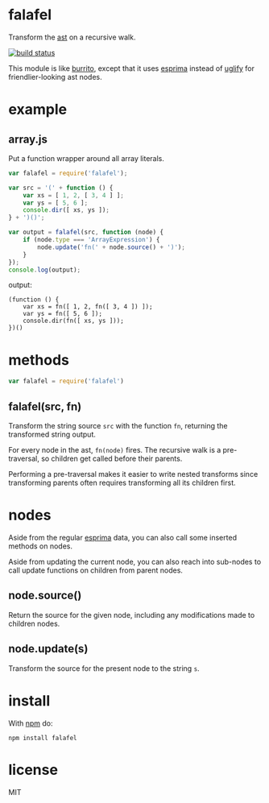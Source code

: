 falafel
=======

Transform the [ast](http://en.wikipedia.org/wiki/Abstract_syntax_tree) on a
recursive walk.

[![build status](https://secure.travis-ci.org/substack/node-falafel.png)](http://travis-ci.org/substack/node-falafel)

This module is like [burrito](https://github.com/substack/node-burrito),
except that it uses [esprima](http://esprima.org) instead of
[uglify](https://github.com/mishoo/UglifyJS)
for friendlier-looking ast nodes.

example
=======

array.js
--------

Put a function wrapper around all array literals.

``` js
var falafel = require('falafel');

var src = '(' + function () {
    var xs = [ 1, 2, [ 3, 4 ] ];
    var ys = [ 5, 6 ];
    console.dir([ xs, ys ]);
} + ')()';

var output = falafel(src, function (node) {
    if (node.type === 'ArrayExpression') {
        node.update('fn(' + node.source() + ')');
    }
});
console.log(output);
```

output:

```
(function () {
    var xs = fn([ 1, 2, fn([ 3, 4 ]) ]);
    var ys = fn([ 5, 6 ]);
    console.dir(fn([ xs, ys ]));
})()
```

methods
=======

``` js
var falafel = require('falafel')
```

falafel(src, fn)
----------------

Transform the string source `src` with the function `fn`, returning the
transformed string output.

For every node in the ast, `fn(node)` fires. The recursive walk is a
pre-traversal, so children get called before their parents.

Performing a pre-traversal makes it easier to write nested transforms since
transforming parents often requires transforming all its children first.

nodes
=====

Aside from the regular [esprima](http://esprima.org) data, you can also call
some inserted methods on nodes.

Aside from updating the current node, you can also reach into sub-nodes to call
update functions on children from parent nodes.

node.source()
-------------

Return the source for the given node, including any modifications made to
children nodes.

node.update(s)
--------------

Transform the source for the present node to the string `s`.

install
=======

With [npm](http://npmjs.org) do:

```
npm install falafel
```

license
=======

MIT
